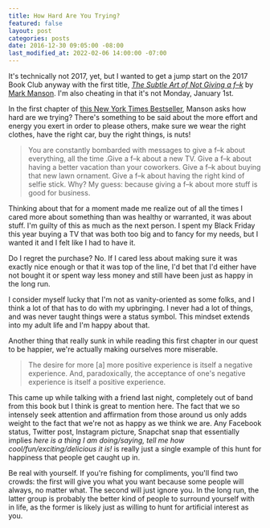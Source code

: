 ```yaml
---
title: How Hard Are You Trying?
featured: false
layout: post
categories: posts
date: 2016-12-30 09:05:00 -08:00
last_modified_at: 2022-02-06 14:00:00 -07:00
---
```


It's technically not 2017, yet, but I wanted to get a jump start on the 2017 Book Club anyway with the first title, [_The Subtle Art of Not Giving a f–k_](http://amzn.to/2ixWhYP) by [Mark Manson](http://amzn.to/2ixWhYP). I'm also cheating in that it's not Monday, January 1st.

In the first chapter of [this New York Times Bestseller](http://amzn.to/2ixWhYP), Manson asks how hard are we trying? There's something to be said about the more effort and energy you exert in order to please others, make sure we wear the right clothes, have the right car, buy the right things, is nuts!

> You are constantly bombarded with messages to give a f–k about everything, all the time .Give a f–k about a new TV. Give a f–k about having a better vacation than your coworkers. Give a f–k about buying that new lawn ornament. Give a f–k about having the right kind of selfie stick. Why? My guess: because giving a f–k about more stuff is good for business.

Thinking about that for a moment made me realize out of all the times I cared more about something than was healthy or warranted, it was about stuff. I'm guilty of this as much as the next person. I spent my Black Friday this year buying a TV that was both too big and to fancy for my needs, but I wanted it and I felt like I had to have it.

Do I regret the purchase? No. If I cared less about making sure it was exactly nice enough or that it was top of the line, I'd bet that I'd either have not bought it or spent way less money and still have been just as happy in the long run.

I consider myself lucky that I'm not as vanity-oriented as some folks, and I think a lot of that has to do with my upbringing. I never had a lot of things, and was never taught things were a status symbol. This mindset extends into my adult life and I'm happy about that.

Another thing that really sunk in while reading this first chapter in our quest to be happier, we're actually making ourselves more miserable.

> The desire for more [a] more positive experience is itself a negative experience. And, paradoxically, the acceptance of one's negative experience is itself a positive experience.

This came up while talking with a friend last night, completely out of band from this book but I think is great to mention here. The fact that we so intensely seek attention and affirmation from those around us only adds weight to the fact that we're not as happy as we think we are. Any Facebook status, Twitter post, Instagram picture, Snapchat snap that essentially implies *here is a thing I am doing/saying, tell me how cool/fun/exciting/delicious it is!* is really just a single example of this hunt for happiness that people get caught up in.

Be real with yourself. If you're fishing for compliments, you'll find two crowds: the first will give you what you want because some people will always, no matter what. The second will just ignore you. In the long run, the latter group is probably the better kind of people to surround yourself with in life, as the former is likely just as willing to hunt for artificial interest as you.

